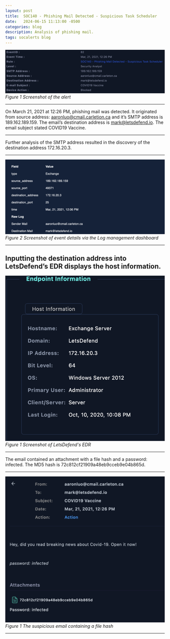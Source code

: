 ```yaml
---
layout: post
title:  SOC140 - Phishing Mail Detected - Suspicious Task Scheduler
date:   2024-06-15 11:13:00 -0500
categories: blog 
description: Analysis of phishing mail.
tags: socalerts blog
---
```


![Alert](/assets/img/soc140/1.png)
_Figure 1 Screenshot of the alert_  

---

On March 21, 2021 at 12:26 PM, phishing mail was detected. It originated from source address: aaronluo@cmail.carletion.ca and it’s SMTP address is 189.162.189.159. The email’s destination address is mark@letsdefend.io. The email subject stated COVID19 Vaccine.

---

Further analysis of the SMTP address resulted in the discovery of the destination address 172.16.20.3. 

---
![Alert](/assets/img/soc140/2.png)
_Figure 2  Screenshot of event details via the Log management dashboard_  

---
Inputting the destination address into LetsDefend’s EDR displays the host information.
---

![Alert](/assets/img/soc140/3.png)
_Figure 1 Screenshot of LetsDefend's EDR_  

---
The email contained an attachment with a file hash and a password: infected. The MD5 hash is  72c812cf21909a48eb9cceb9e04b865d.

---

![Alert](/assets/img/soc140/4.png)
_Figure 1 The suspicious email containing a file hash_  

---